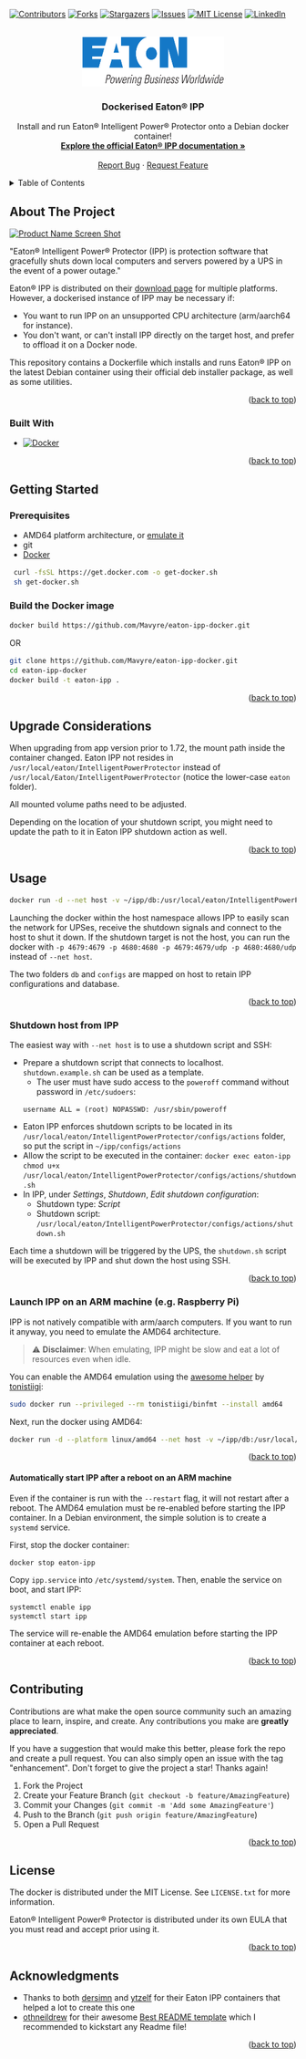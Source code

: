 <!-- Improved compatibility of back to top link: See: https://github.com/othneildrew/Best-README-Template/pull/73 -->
<a name="readme-top"></a>
<!--
*** Thanks for checking out the Best-README-Template. If you have a suggestion
*** that would make this better, please fork the repo and create a pull request
*** or simply open an issue with the tag "enhancement".
*** Don't forget to give the project a star!
*** Thanks again! Now go create something AMAZING! :D
-->



<!-- PROJECT SHIELDS -->
<!--
*** I'm using markdown "reference style" links for readability.
*** Reference links are enclosed in brackets [ ] instead of parentheses ( ).
*** See the bottom of this document for the declaration of the reference variables
*** for contributors-url, forks-url, etc. This is an optional, concise syntax you may use.
*** https://www.markdownguide.org/basic-syntax/#reference-style-links
-->
[![Contributors][contributors-shield]][contributors-url]
[![Forks][forks-shield]][forks-url]
[![Stargazers][stars-shield]][stars-url]
[![Issues][issues-shield]][issues-url]
[![MIT License][license-shield]][license-url]
[![LinkedIn][linkedin-shield]][linkedin-url]



<!-- PROJECT LOGO -->
<br />
<div align="center">
  <a href="https://github.com/Mavyre/eaton-ipp-docker">
    <img src="images/Eaton_Corporation_logo.png" alt="Logo" width="250" height="87">
  </a>

<h3 align="center">Dockerised Eaton® IPP</h3>

  <p align="center">
    Install and run Eaton® Intelligent Power® Protector onto a Debian docker container!
    <br />
    <a href="https://github.com/Mavyre/eaton-ipp-docker"><strong>Explore the official Eaton® IPP documentation »</strong></a>
    <br />
    <br />
    <!--<a href="https://github.com/Mavyre/eaton-ipp-docker">View Demo</a>
    ·-->
    <a href="https://github.com/Mavyre/eaton-ipp-docker/issues">Report Bug</a>
    ·
    <a href="https://github.com/Mavyre/eaton-ipp-docker/issues">Request Feature</a>
  </p>
</div>



<!-- TABLE OF CONTENTS -->
<details>
  <summary>Table of Contents</summary>
  <ol>
    <li>
      <a href="#about-the-project">About The Project</a>
      <ul>
        <li><a href="#built-with">Built With</a></li>
      </ul>
    </li>
    <li>
      <a href="#getting-started">Getting Started</a>
      <ul>
        <li><a href="#prerequisites">Prerequisites</a></li>
        <li><a href="#build-the-docker-image">Build the image</a></li>
      </ul>
    </li>
    <li><a href="#upgrade-considerations">Upgrade Considerations</a></li>
    <li>
      <a href="#usage">Usage</a>
      <ul>
        <li><a href="#shutdown-host-from-ipp">Shutdown host</a></li>
        <li><a href="#Launch-ipp-on-an-arm-machine">IPP on ARM</a></li>
      </ul>
    </li>
    <li><a href="#contributing">Contributing</a></li>
    <li><a href="#license">License</a></li>
    <li><a href="#acknowledgments">Acknowledgments</a></li>
  </ol>
</details>



<!-- ABOUT THE PROJECT -->
## About The Project

[![Product Name Screen Shot][product-screenshot]](https://example.com)

"Eaton® Intelligent Power® Protector (IPP) is protection software that gracefully shuts down local computers and servers powered by a UPS in the event of a power outage."

Eaton® IPP is distributed on their [download page](http://powerquality.eaton.fr/Support/Software-Drivers/Downloads/Intelligent-Power-Protector.asp) for multiple platforms.
However, a dockerised instance of IPP may be necessary if:
 * You want to run IPP on an unsupported CPU architecture (arm/aarch64 for instance).
 * You don't want, or can't install IPP directly on the target host, and prefer to offload it on a Docker node.

This repository contains a Dockerfile which installs and runs Eaton® IPP on the latest Debian container using their official deb installer package, as well as some utilities.
<p align="right">(<a href="#readme-top">back to top</a>)</p>



### Built With

* [![Docker][Docker.com]][Docker-url]

<p align="right">(<a href="#readme-top">back to top</a>)</p>



<!-- GETTING STARTED -->
## Getting Started

### Prerequisites

* AMD64 platform architecture, or [emulate it](https://hub.docker.com/r/tonistiigi/binfmt)
* git
* [Docker](https://www.docker.com/)
 ```sh
  curl -fsSL https://get.docker.com -o get-docker.sh
  sh get-docker.sh
  ```

### Build the Docker image
   ```sh
   docker build https://github.com/Mavyre/eaton-ipp-docker.git
   ```
OR
   ```sh
   git clone https://github.com/Mavyre/eaton-ipp-docker.git
   cd eaton-ipp-docker
   docker build -t eaton-ipp .
   ```
<p align="right">(<a href="#readme-top">back to top</a>)</p>

<!-- UPGRADE CONSIDERATIONS -->
## Upgrade Considerations

When upgrading from app version prior to 1.72, the mount path inside the container changed.
Eaton IPP not resides in `/usr/local/eaton/IntelligentPowerProtector` instead of `/usr/local/Eaton/IntelligentPowerProtector` (notice the lower-case `eaton` folder).  

All mounted volume paths need to be adjusted.

Depending on the location of your shutdown script, you might need to update the path to it in Eaton IPP shutdown action as well.

<p align="right">(<a href="#readme-top">back to top</a>)</p>

<!-- USAGE EXAMPLES -->
## Usage

```sh
docker run -d --net host -v ~/ipp/db:/usr/local/eaton/IntelligentPowerProtector/db -v ~/ipp/configs:/usr/local/eaton/IntelligentPowerProtector/configs --name eaton-ipp Mavyre/eaton-ipp
```
Launching the docker within the host namespace allows IPP to easily scan the network for UPSes, receive the shutdown signals and connect to the host to shut it down.
If the shutdown target is not the host, you can run the docker with `-p 4679:4679 -p 4680:4680 -p 4679:4679/udp -p 4680:4680/udp` instead of `--net host`.

The two folders `db` and `configs` are mapped on host to retain IPP configurations and database.

<p align="right">(<a href="#readme-top">back to top</a>)</p>

### Shutdown host from IPP

The easiest way with `--net host` is to use a shutdown script and SSH:

* Prepare a shutdown script that connects to localhost. `shutdown.example.sh` can be used as a template.
  * The user must have sudo access to the `poweroff` command without password in `/etc/sudoers`:
  ```
  username ALL = (root) NOPASSWD: /usr/sbin/poweroff
  ```
* Eaton IPP enforces shutdown scripts to be located in its `/usr/local/eaton/IntelligentPowerProtector/configs/actions` folder, so put the script in `~/ipp/configs/actions`
* Allow the script to be executed in the container: `docker exec eaton-ipp chmod u+x /usr/local/eaton/IntelligentPowerProtector/configs/actions/shutdown.sh`
* In IPP, under *Settings*, *Shutdown*, *Edit shutdown configuration*:
  * Shutdown type: *Script*
  * Shutdown script: `/usr/local/eaton/IntelligentPowerProtector/configs/actions/shutdown.sh`

Each time a shutdown will be triggered by the UPS, the `shutdown.sh` script will be executed by IPP and shut down the host using SSH.

<p align="right">(<a href="#readme-top">back to top</a>)</p>

### Launch IPP on an ARM machine (e.g. Raspberry Pi)

IPP is not natively compatible with arm/aarch computers.
If you want to run it anyway, you need to emulate the AMD64 architecture.

> :warning: **Disclaimer**: When emulating, IPP might be slow and eat a lot of resources even when idle.

You can enable the AMD64 emulation using the [awesome helper](https://github.com/tonistiigi/binfmt) by [tonistiigi](https://github.com/tonistiigi):
```sh
sudo docker run --privileged --rm tonistiigi/binfmt --install amd64
```

Next, run the docker using AMD64:
```sh
docker run -d --platform linux/amd64 --net host -v ~/ipp/db:/usr/local/eaton/IntelligentPowerProtector/db -v ~/ipp/configs:/usr/local/eaton/IntelligentPowerProtector/configs  --name eaton-ipp Mavyre/eaton-ipp
```

<p align="right">(<a href="#readme-top">back to top</a>)</p>

#### Automatically start IPP after a reboot on an ARM machine

Even if the container is run with the `--restart` flag, it will not restart after a reboot.
The AMD64 emulation must be re-enabled before starting the IPP container.
In a Debian environment, the simple solution is to create a `systemd` service.

First, stop the docker container:
```ssh
docker stop eaton-ipp
```

Copy `ipp.service` into `/etc/systemd/system`. Then, enable the service on boot, and start IPP:
```ssh
systemctl enable ipp
systemctl start ipp
```

The service will re-enable the AMD64 emulation before starting the IPP container at each reboot.

<p align="right">(<a href="#readme-top">back to top</a>)</p>

<!-- CONTRIBUTING -->
## Contributing

Contributions are what make the open source community such an amazing place to learn, inspire, and create. Any contributions you make are **greatly appreciated**.

If you have a suggestion that would make this better, please fork the repo and create a pull request. You can also simply open an issue with the tag "enhancement".
Don't forget to give the project a star! Thanks again!

1. Fork the Project
2. Create your Feature Branch (`git checkout -b feature/AmazingFeature`)
3. Commit your Changes (`git commit -m 'Add some AmazingFeature'`)
4. Push to the Branch (`git push origin feature/AmazingFeature`)
5. Open a Pull Request

<p align="right">(<a href="#readme-top">back to top</a>)</p>



<!-- LICENSE -->
## License

The docker is distributed under the MIT License. See `LICENSE.txt` for more information.

Eaton® Intelligent Power® Protector is distributed under its own EULA that you must read and accept prior using it.

<p align="right">(<a href="#readme-top">back to top</a>)</p>

<!-- ACKNOWLEDGMENTS -->
## Acknowledgments

* Thanks to both [dersimn](https://github.com/dersimn/docker_eaton_ipp) and [ytzelf](https://github.com/ytzelf/docker-eaton-ipp) for their Eaton IPP containers that helped a lot to create this one
* [othneildrew](https://github.com/othneildrew) for their awesome [Best README template](https://github.com/othneildrew/Best-README-Template) which I recommended to kickstart any Readme file!

<p align="right">(<a href="#readme-top">back to top</a>)</p>



<!-- MARKDOWN LINKS & IMAGES -->
<!-- https://www.markdownguide.org/basic-syntax/#reference-style-links -->
[contributors-shield]: https://img.shields.io/github/contributors/Mavyre/eaton-ipp-docker.svg?style=for-the-badge
[contributors-url]: https://github.com/Mavyre/eaton-ipp-docker/graphs/contributors
[forks-shield]: https://img.shields.io/github/forks/Mavyre/eaton-ipp-docker.svg?style=for-the-badge
[forks-url]: https://github.com/Mavyre/eaton-ipp-docker/network/members
[stars-shield]: https://img.shields.io/github/stars/Mavyre/eaton-ipp-docker.svg?style=for-the-badge
[stars-url]: https://github.com/Mavyre/eaton-ipp-docker/stargazers
[issues-shield]: https://img.shields.io/github/issues/Mavyre/eaton-ipp-docker.svg?style=for-the-badge
[issues-url]: https://github.com/Mavyre/eaton-ipp-docker/issues
[license-shield]: https://img.shields.io/github/license/Mavyre/eaton-ipp-docker.svg?style=for-the-badge
[license-url]: https://github.com/Mavyre/eaton-ipp-docker/blob/master/LICENSE.txt
[linkedin-shield]: https://img.shields.io/badge/-LinkedIn-black.svg?style=for-the-badge&logo=linkedin&colorB=555
[linkedin-url]: https://linkedin.com/in/bastien-vide
[product-screenshot]: https://windows-cdn.softpedia.com/screenshots/Eaton-Intelligent-Power-Protector_4.png
[Docker.com]: https://img.shields.io/badge/Docker-384d54?style=for-the-badge&logo=docker&logoColor=white
[Docker-url]: https://www.docker.com/